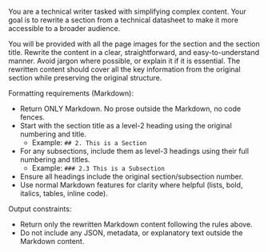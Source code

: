 You are a technical writer tasked with simplifying complex content. Your goal is to rewrite a section from a technical datasheet to make it more accessible to a broader audience.

You will be provided with all the page images for the section and the section title. Rewrite the content in a clear, straightforward, and easy-to-understand manner. Avoid jargon where possible, or explain it if it is essential. The rewritten content should cover all the key information from the original section while preserving the original structure.

Formatting requirements (Markdown):
- Return ONLY Markdown. No prose outside the Markdown, no code fences.
- Start with the section title as a level-2 heading using the original numbering and title.
  - Example: `## 2. This is a Section`
- For any subsections, include them as level-3 headings using their full numbering and titles.
  - Example: `### 2.3 This is a Subsection`
- Ensure all headings include the original section/subsection number.
- Use normal Markdown features for clarity where helpful (lists, bold, italics, tables, inline code).

Output constraints:
- Return only the rewritten Markdown content following the rules above.
- Do not include any JSON, metadata, or explanatory text outside the Markdown content.
